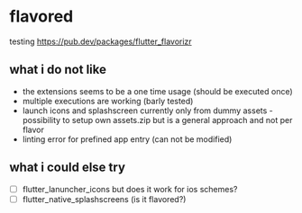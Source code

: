 # flavored

testing https://pub.dev/packages/flutter_flavorizr

## what i do not like

- the extensions seems to be a one time usage (should be executed once)
- multiple executions are working (barly tested)
- launch icons and splashscreen currently only from dummy assets - possibility to setup own assets.zip but is a general approach and not per flavor
- linting error for prefined app entry (can not be modified)

## what i could else try

- [ ] flutter_lanuncher_icons but does it work for ios schemes?
- [ ] flutter_native_splashscreens (is it flavored?)
